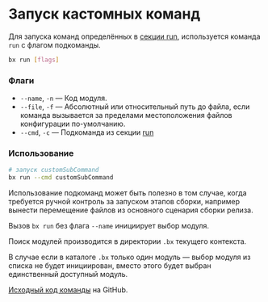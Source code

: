 # Запуск кастомных команд

Для запуска команд определённых в [секции run](configuration/run), используется команда `run` с флагом подкоманды.

```bash
bx run [flags]
```

### Флаги

- `--name`, `-n` &mdash; Код модуля.
- `--file`, `-f` &mdash; Абсолютный или относительный путь до файла, если команда вызывается за пределами местоположения файлов конфигурации по-умолчанию.
- `--cmd`, `-c` &mdash; Подкоманда из секции [run](configuration/run)

### Использование

```bash
# запуск customSubCommand
bx run --cmd customSubCommand
```

Использование подкоманд может быть полезно в том случае, 
когда требуется ручной контроль за запуском этапов сборки, 
например вынести перемещение файлов из основного сценария сборки релиза.

Вызов `bx run` без флага `--name` инициирует выбор модуля.

Поиск модулей производится в директории `.bx` текущего контекста.

В случае если в каталоге `.bx` только один модуль &mdash; выбор модуля из списка не будет инициирован,
вместо этого будет выбран единственный доступный модуль.

[Исходный код команды](https://github.com/pixel365/bx/blob/main/cmd/run/run.go) на GitHub.
